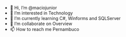- 👋 Hi, I’m @maciojunior
- 👀 I’m interested in Technology
- 🌱 I’m currently learning C#, Winforms and SQLServer
- 💞️ I’m collaborate on Overview 
- 📫 How to reach me Pernambuco

<!---
maciojunior/maciojunior is a ✨ special ✨ repository because its `README.md` (this file) appears on your GitHub profile.
You can click the Preview link to take a look at your changes.
--->
